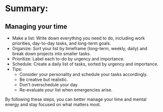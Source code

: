 # Summary:

## Managing your time 

* Make a list: Write down everything you need to do, including work priorities, day-to-day tasks, and long-term goals.
* Organize: Sort your list by timeframe (long-term, weekly, daily) and break down projects into smaller tasks.
* Prioritize: Label each to-do by urgency and importance.
* Schedule: Create a daily list of tasks, sorted by urgency and importance.
* Tips:
  * Consider your personality and schedule your tasks accordingly.
  * Be creative but realistic.
  * Don't overschedule your day.
  * Re-evaluate your list when emergencies arise.

By following these steps, you can better manage your time and mental energy and stay focused on what matters most.
